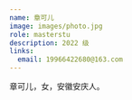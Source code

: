```yaml
---
name: 章可儿
image: images/photo.jpg
role: masterstu
description: 2022 级
links:
  email: 19966422680@163.com
---
```


章可儿，女，安徽安庆人。